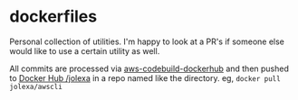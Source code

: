 # dockerfiles

Personal collection of utilities. I'm happy to look at a PR's if someone else
would like to use a certain utility as well.

All commits are processed via
[aws-codebuild-dockerhub](https://github.com/jolexa/aws-codebuild-dockerhub) and
then pushed to [Docker Hub /jolexa](https://hub.docker.com/u/jolexa/) in a repo
named like the directory. eg, `docker pull jolexa/awscli`
